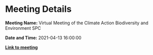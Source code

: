 # Meeting Details

**Meeting Name:** Virtual Meeting of the Climate Action Biodiversity and Environment SPC

**Date and Time:** 2021-04-13 16:00:00

**<a href="https://www.limerick.ie/council/whats-on/meeting-climate-action-biodiversity-and-environment-spc-0" target="_blank">Link to meeting</a>**
